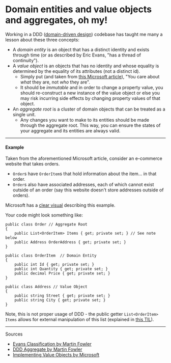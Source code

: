 # Domain entities and value objects and aggregates, oh my!

Working in a DDD ([domain-driven design](https://domainlanguage.com/ddd/)) codebase has taught me many a lesson about these three concepts:
- A *domain entity* is an object that has a distinct identity and exists through time (or as described by Eric Evans, "has a thread of continuity").
- A *value object* is an objects that has no identity and whose equality is determined by the equality of its attributes (not a distinct id).
    - Simply put (and taken from [this Microsoft article](https://docs.microsoft.com/en-us/dotnet/architecture/microservices/microservice-ddd-cqrs-patterns/microservice-domain-model)), "You care about _what_ they are, not _who_ they are".
    - It should be *immutable* and in order to change a property value, you should re-construct a new instance of the value object or else you may risk incurring side effects by changing property values of that object.
- An *aggregate root* is a cluster of domain objects that can be treated as a single unit.
    - Any changes you want to make to its entities should be made through the aggregate root. This way, you can ensure the states of your aggregate and its entities are always valid.

***

#### Example

Taken from the aforementioned Microsoft article, consider an e-commerce website that takes orders.
- `Order`s have `OrderItem`s that hold information about the item... in that order.
- `Order`s also have associated addresses, each of which cannot exist outside of an order (say this website doesn't store addresses outside of orders).

Microsoft has a [clear visual](https://docs.microsoft.com/en-us/dotnet/architecture/microservices/microservice-ddd-cqrs-patterns/microservice-domain-model#the-aggregate-root-or-root-entity-pattern) describing this example.

Your code might look something like:
```
public class Order // Aggregate Root
{
    public List<OrderItem> Items { get; private set; } // See note below
    public Address OrderAddress { get; private set; }
}

public class OrderItem	// Domain Entity
{
    public int Id { get; private set; }
    public int Quantity { get; private set; }
    public decimal Price { get; private set; }
}

public class Address // Value Object
{
    public string Street { get; private set; }
    public string City { get; private set; }
}
```
Note, this is not proper usage of DDD - the public getter `List<OrderItem> Items` allows for external manipulation of this list (explained in [this TIL](encapsulated-collections-in-ddd.md)).

***

Sources
- [Evans Classification by Martin Fowler](https://martinfowler.com/bliki/EvansClassification.htmlhttps://martinfowler.com/bliki/EvansClassification.html)
- [DDD Aggregate by Martin Fowler](https://martinfowler.com/bliki/DDD_Aggregate.html)
- [Implementing Value Objects by Microsoft](https://docs.microsoft.com/en-us/dotnet/architecture/microservices/microservice-ddd-cqrs-patterns/implement-value-objects)


